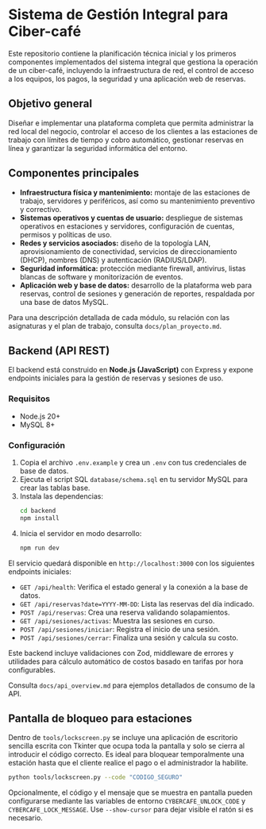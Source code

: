 # Sistema de Gestión Integral para Ciber-café


Este repositorio contiene la planificación técnica inicial y los primeros componentes implementados del sistema integral que gestiona la operación de un ciber-café, incluyendo la infraestructura de red, el control de acceso a los equipos, los pagos, la seguridad y una aplicación web de reservas.



## Objetivo general

Diseñar e implementar una plataforma completa que permita administrar la red local del negocio, controlar el acceso de los clientes a las estaciones de trabajo con límites de tiempo y cobro automático, gestionar reservas en línea y garantizar la seguridad informática del entorno.

## Componentes principales

- **Infraestructura física y mantenimiento:** montaje de las estaciones de trabajo, servidores y periféricos, así como su mantenimiento preventivo y correctivo.
- **Sistemas operativos y cuentas de usuario:** despliegue de sistemas operativos en estaciones y servidores, configuración de cuentas, permisos y políticas de uso.
- **Redes y servicios asociados:** diseño de la topología LAN, aprovisionamiento de conectividad, servicios de direccionamiento (DHCP), nombres (DNS) y autenticación (RADIUS/LDAP).
- **Seguridad informática:** protección mediante firewall, antivirus, listas blancas de software y monitorización de eventos.
- **Aplicación web y base de datos:** desarrollo de la plataforma web para reservas, control de sesiones y generación de reportes, respaldada por una base de datos MySQL.

Para una descripción detallada de cada módulo, su relación con las asignaturas y el plan de trabajo, consulta `docs/plan_proyecto.md`.


## Backend (API REST)

El backend está construido en **Node.js (JavaScript)** con Express y expone endpoints iniciales para la gestión de reservas y sesiones de uso.


### Requisitos

- Node.js 20+
- MySQL 8+

### Configuración

1. Copia el archivo `.env.example` y crea un `.env` con tus credenciales de base de datos.
2. Ejecuta el script SQL `database/schema.sql` en tu servidor MySQL para crear las tablas base.
3. Instala las dependencias:
   ```bash
   cd backend
   npm install
   ```
4. Inicia el servidor en modo desarrollo:
   ```bash
   npm run dev
   ```

El servicio quedará disponible en `http://localhost:3000` con los siguientes endpoints iniciales:

- `GET /api/health`: Verifica el estado general y la conexión a la base de datos.
- `GET /api/reservas?date=YYYY-MM-DD`: Lista las reservas del día indicado.
- `POST /api/reservas`: Crea una reserva validando solapamientos.
- `GET /api/sesiones/activas`: Muestra las sesiones en curso.
- `POST /api/sesiones/iniciar`: Registra el inicio de una sesión.
- `POST /api/sesiones/cerrar`: Finaliza una sesión y calcula su costo.

Este backend incluye validaciones con Zod, middleware de errores y utilidades para cálculo automático de costos basado en tarifas por hora configurables.

Consulta `docs/api_overview.md` para ejemplos detallados de consumo de la API.

## Pantalla de bloqueo para estaciones

Dentro de `tools/lockscreen.py` se incluye una aplicación de escritorio sencilla
escrita con Tkinter que ocupa toda la pantalla y solo se cierra al introducir el
código correcto. Es ideal para bloquear temporalmente una estación hasta que el
cliente realice el pago o el administrador la habilite.

```bash
python tools/lockscreen.py --code "CODIGO_SEGURO"
```

Opcionalmente, el código y el mensaje que se muestra en pantalla pueden
configurarse mediante las variables de entorno `CYBERCAFE_UNLOCK_CODE` y
`CYBERCAFE_LOCK_MESSAGE`. Use `--show-cursor` para dejar visible el ratón si es
necesario.
